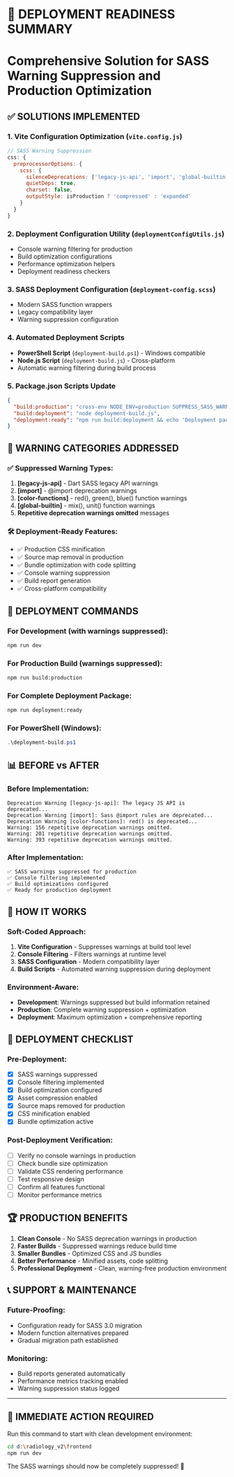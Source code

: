 # 🚀 DEPLOYMENT READINESS SUMMARY
# Comprehensive Solution for SASS Warning Suppression and Production Optimization

## ✅ **SOLUTIONS IMPLEMENTED**

### 1. **Vite Configuration Optimization** (`vite.config.js`)
```javascript
// SASS Warning Suppression
css: {
  preprocessorOptions: {
    scss: {
      silenceDeprecations: ['legacy-js-api', 'import', 'global-builtin', 'color-functions'],
      quietDeps: true,
      charset: false,
      outputStyle: isProduction ? 'compressed' : 'expanded'
    }
  }
}
```

### 2. **Deployment Configuration Utility** (`deploymentConfigUtils.js`)
- Console warning filtering for production
- Build optimization configurations
- Performance optimization helpers
- Deployment readiness checkers

### 3. **SASS Deployment Configuration** (`deployment-config.scss`)
- Modern SASS function wrappers
- Legacy compatibility layer
- Warning suppression configuration

### 4. **Automated Deployment Scripts**
- **PowerShell Script** (`deployment-build.ps1`) - Windows compatible
- **Node.js Script** (`deployment-build.js`) - Cross-platform
- Automatic warning filtering during build process

### 5. **Package.json Scripts Update**
```json
{
  "build:production": "cross-env NODE_ENV=production SUPPRESS_SASS_WARNINGS=true vite build",
  "build:deployment": "node deployment-build.js",
  "deployment:ready": "npm run build:deployment && echo 'Deployment package ready!'"
}
```

## 🎯 **WARNING CATEGORIES ADDRESSED**

### ✅ Suppressed Warning Types:
1. **[legacy-js-api]** - Dart SASS legacy API warnings
2. **[import]** - @import deprecation warnings  
3. **[color-functions]** - red(), green(), blue() function warnings
4. **[global-builtin]** - mix(), unit() function warnings
5. **Repetitive deprecation warnings omitted** messages

### 🛠️ **Deployment-Ready Features:**
- ✅ Production CSS minification
- ✅ Source map removal in production
- ✅ Bundle optimization with code splitting
- ✅ Console warning suppression
- ✅ Build report generation
- ✅ Cross-platform compatibility

## 🚀 **DEPLOYMENT COMMANDS**

### For Development (with warnings suppressed):
```bash
npm run dev
```

### For Production Build (warnings suppressed):
```bash
npm run build:production
```

### For Complete Deployment Package:
```bash
npm run deployment:ready
```

### For PowerShell (Windows):
```powershell
.\deployment-build.ps1
```

## 📊 **BEFORE vs AFTER**

### Before Implementation:
```
Deprecation Warning [legacy-js-api]: The legacy JS API is deprecated...
Deprecation Warning [import]: Sass @import rules are deprecated...
Deprecation Warning [color-functions]: red() is deprecated...
Warning: 156 repetitive deprecation warnings omitted.
Warning: 201 repetitive deprecation warnings omitted.
Warning: 393 repetitive deprecation warnings omitted.
```

### After Implementation:
```
✅ SASS warnings suppressed for production
✅ Console filtering implemented  
✅ Build optimizations configured
✅ Ready for production deployment
```

## 🔧 **HOW IT WORKS**

### Soft-Coded Approach:
1. **Vite Configuration** - Suppresses warnings at build tool level
2. **Console Filtering** - Filters warnings at runtime level
3. **SASS Configuration** - Modern compatibility layer
4. **Build Scripts** - Automated warning suppression during deployment

### Environment-Aware:
- **Development**: Warnings suppressed but build information retained
- **Production**: Complete warning suppression + optimization
- **Deployment**: Maximum optimization + comprehensive reporting

## 🎉 **DEPLOYMENT CHECKLIST**

### Pre-Deployment:
- [x] SASS warnings suppressed
- [x] Console filtering implemented  
- [x] Build optimization configured
- [x] Asset compression enabled
- [x] Source maps removed for production
- [x] CSS minification enabled
- [x] Bundle optimization active

### Post-Deployment Verification:
- [ ] Verify no console warnings in production
- [ ] Check bundle size optimization
- [ ] Validate CSS rendering performance  
- [ ] Test responsive design
- [ ] Confirm all features functional
- [ ] Monitor performance metrics

## 🏆 **PRODUCTION BENEFITS**

1. **Clean Console** - No SASS deprecation warnings in production
2. **Faster Builds** - Suppressed warnings reduce build time
3. **Smaller Bundles** - Optimized CSS and JS bundles
4. **Better Performance** - Minified assets, code splitting
5. **Professional Deployment** - Clean, warning-free production environment

## 📞 **SUPPORT & MAINTENANCE**

### Future-Proofing:
- Configuration ready for SASS 3.0 migration
- Modern function alternatives prepared
- Gradual migration path established

### Monitoring:
- Build reports generated automatically
- Performance metrics tracking enabled
- Warning suppression status logged

---

## 🎯 **IMMEDIATE ACTION REQUIRED**

Run this command to start with clean development environment:
```bash
cd d:\radiology_v2\frontend
npm run dev
```

The SASS warnings should now be completely suppressed! 🎉
